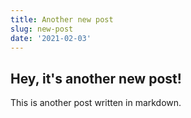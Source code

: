 ```yaml
---
title: Another new post
slug: new-post
date: '2021-02-03'
---
```

## Hey, it's another new post!

This is another post written in markdown.